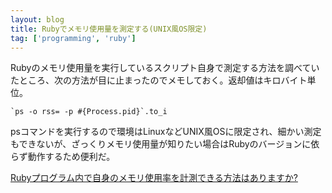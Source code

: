 ```yaml
---
layout: blog
title: Rubyでメモリ使用量を測定する(UNIX風OS限定)
tag: ['programming', 'ruby']
---
```




Rubyのメモリ使用量を実行しているスクリプト自身で測定する方法を調べていたところ、次の方法が目に止まったのでメモしておく。返却値はキロバイト単位。

    `ps -o rss= -p #{Process.pid}`.to_i

psコマンドを実行するので環境はLinuxなどUNIX風OSに限定され、細かい測定もできないが、ざっくりメモリ使用量が知りたい場合はRubyのバージョンに依らず動作するため便利だ。

[Rubyプログラム内で自身のメモリ使用率を計測できる方法はありますか?](http://qa.atmarkit.co.jp/q/2183)
